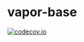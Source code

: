 # vapor-base

[![codecov.io](https://codecov.io/github/adamzarn/vapor-base/coverage.svg?branch=master)](https://codecov.io/github/adamzarn/vapor-base?branch=master)
